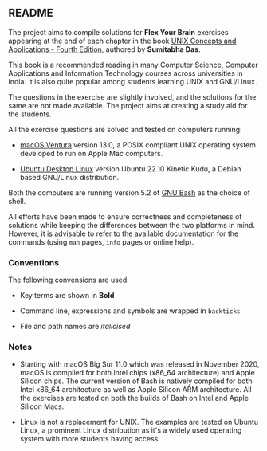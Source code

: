 ##  README

The project aims to compile solutions for **Flex Your Brain** exercises appearing at the end of each chapter in the book [UNIX Concepts and Applications - Fourth Edition][book], authored by **Sumitabha Das**.

This book is a recommended reading in many Computer Science, Computer Applications and Information Technology courses across universities in India. It is also quite popular among students learning UNIX and GNU/Linux.

The questions in the exercise are slightly involved, and the solutions for the same are not made available. The project aims at creating a study aid for the students.

All the exercise questions are solved and tested on computers running:

-   [macOS Ventura][macOS] version 13.0, a POSIX compliant UNIX operating system developed to run on Apple Mac computers.

-   [Ubuntu Desktop Linux][Ubuntu] version Ubuntu 22.10 Kinetic Kudu, a Debian based GNU/Linux distribution.

Both the computers are running version 5.2 of [GNU Bash][Bash] as the choice of shell.

All efforts have been made to ensure correctness and completeness of solutions while keeping the differences between the two platforms in mind. However, it is advisable to refer to the available documentation for the commands (using `man` pages, `info` pages or online help).

### Conventions

The following convensions are used:

-   Key terms are shown in **Bold**

-   Command line, expressions and symbols are wrapped in `backticks`

-   File and path names are _italicised_

### Notes

-   Starting with macOS Big Sur 11.0 which was released in November 2020, macOS is compiled for both Intel chips (x86_64 architecture) and Apple Silicon chips. The current version of Bash is natively compiled for both Intel x86_64 architecture as well as Apple Silicon ARM architecture. All the exercises are tested on both the builds of Bash on Intel and Apple Silicon Macs.

-   Linux is not a replacement for UNIX. The examples are tested on Ubuntu Linux, a prominent Linux distribution as it's a widely used operating system with more students having access.

[Book]:     http://mhhe.com/das/uca/
[macOS]:    https://www.apple.com/macos/
[Mac]:      https://www.apple.com/mac/
[Ubuntu]:   https://ubuntu.com/download/desktop/
[Debian]:   https://www.debian.org/
[Bash]:     https://www.gnu.org/software/bash/
